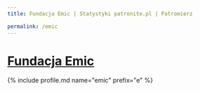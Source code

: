 ```yaml
---
title: Fundacja Emic | Statystyki patronite.pl | Patromierz

permalink: /emic
---
```


# [Fundacja Emic](https://patronite.pl/emic)

{% include profile.md name="emic" prefix="e" %}
